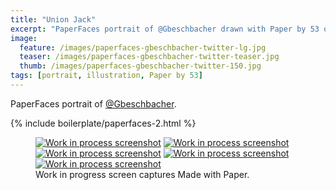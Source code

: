 ```yaml
---
title: "Union Jack"
excerpt: "PaperFaces portrait of @Gbeschbacher drawn with Paper by 53 on an iPad."
image: 
  feature: /images/paperfaces-gbeschbacher-twitter-lg.jpg
  teaser: /images/paperfaces-gbeschbacher-twitter-teaser.jpg
  thumb: /images/paperfaces-gbeschbacher-twitter-150.jpg
tags: [portrait, illustration, Paper by 53]
---
```


PaperFaces portrait of [@Gbeschbacher](http://twitter.com/gbeschbacher).

{% include boilerplate/paperfaces-2.html %}

<figure class="third">
  <a href="{{ site.url }}/images/paperfaces-gbeschbacher-process-1-lg.jpg"><img src="{{ site.url }}/images/paperfaces-gbeschbacher-process-1-600.jpg" alt="Work in process screenshot"></a>
  <a href="{{ site.url }}/images/paperfaces-gbeschbacher-process-2-lg.jpg"><img src="{{ site.url }}/images/paperfaces-gbeschbacher-process-2-600.jpg" alt="Work in process screenshot"></a>
  <a href="{{ site.url }}/images/paperfaces-gbeschbacher-process-3-lg.jpg"><img src="{{ site.url }}/images/paperfaces-gbeschbacher-process-3-600.jpg" alt="Work in process screenshot"></a>
  <a href="{{ site.url }}/images/paperfaces-gbeschbacher-process-4-lg.jpg"><img src="{{ site.url }}/images/paperfaces-gbeschbacher-process-4-600.jpg" alt="Work in process screenshot"></a>
  <a href="{{ site.url }}/images/paperfaces-gbeschbacher-process-5-lg.jpg"><img src="{{ site.url }}/images/paperfaces-gbeschbacher-process-5-600.jpg" alt="Work in process screenshot"></a>
  <figcaption>Work in progress screen captures Made with Paper.</figcaption>
</figure>